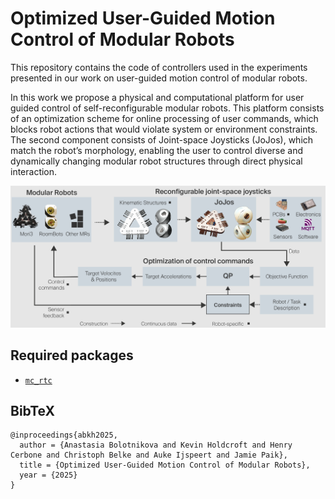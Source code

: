# Optimized User-Guided Motion Control of Modular Robots

This repository contains the code of controllers used in the experiments presented in our work on user-guided motion control of modular robots.

In this work we propose a physical and computational platform for user guided control of self-reconfigurable modular robots. This platform consists of an optimization scheme for online processing of user commands, which blocks robot actions that would violate system or environment constraints. The second component consists of Joint-space Joysticks (JoJos), which match the robot’s morphology, enabling the user to control diverse and dynamically changing modular robot structures through direct physical interaction.

![jojo](doc/jojo.png "JoJo MR control")

## Required packages

* [`mc_rtc`](https://jrl-umi3218.github.io/mc_rtc/tutorials/introduction/installation-guide.html)


## BibTeX

```
@inproceedings{abkh2025,
  author = {Anastasia Bolotnikova and Kevin Holdcroft and Henry Cerbone and Christoph Belke and Auke Ijspeert and Jamie Paik},
  title = {Optimized User-Guided Motion Control of Modular Robots},
  year = {2025}
}
